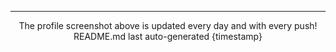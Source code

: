 <hr>
<div align="center">
The profile screenshot above is updated every day and with every push!  
<br>
README.md last auto-generated {timestamp}
<br>
</div>

